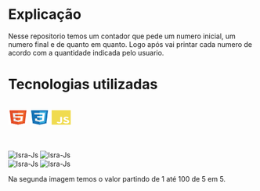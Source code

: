 # Explicação 

Nesse repositorio temos um contador que pede um numero inicial, um numero final e de quanto em quanto. Logo após vai printar cada numero de acordo com a quantidade indicada pelo usuario.

# Tecnologias utilizadas

 <div style="display: inline_block"><br>
  <img align="center" alt="Isra-HTML" height="30" width="40" src="https://raw.githubusercontent.com/devicons/devicon/master/icons/html5/html5-original.svg">
  <img align="center" alt="Isra-CSS" height="30" width="40" src="https://raw.githubusercontent.com/devicons/devicon/master/icons/css3/css3-original.svg">
 <img align="center" alt="Isra-Js" height="30" width="40" src="https://raw.githubusercontent.com/devicons/devicon/master/icons/javascript/javascript-plain.svg">
  </div>
<br>
<br>
<br>
<div display="flex">
  <img align="center" alt="Isra-Js" height="400" width="400" src=".Exemplo.png">
  <img align="center" alt="Isra-Js" height="400" width="400" src=".Exemplo2.png">
</div>
<div>
  <img align="center" alt="Isra-Js" height="400" width="400" src=".Exemplo3.png">
  <img align="center" alt="Isra-Js" height="400" width="400" src=".Exemplo4.png">
</div>

Na segunda imagem temos o valor partindo de 1 até 100 de 5 em 5.

